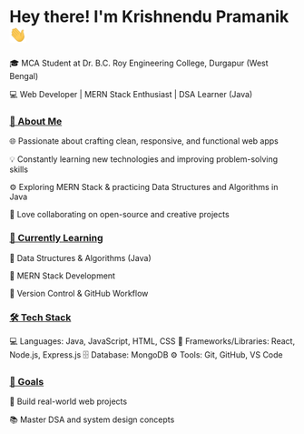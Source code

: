 <h1>Hey there! I'm Krishnendu Pramanik <img  src="https://raw.githubusercontent.com/ABSphreak/ABSphreak/master/gifs/Hi.gif" width="30px"></h1>

🎓 MCA Student at Dr. B.C. Roy Engineering College, Durgapur (West Bengal)

💻 Web Developer | MERN Stack Enthusiast | DSA Learner (Java)

<h3><u>🚀 About Me</u></h3>

🌐 Passionate about crafting clean, responsive, and functional web apps

💡 Constantly learning new technologies and improving problem-solving skills

⚙️ Exploring MERN Stack & practicing Data Structures and Algorithms in Java

🤝 Love collaborating on open-source and creative projects

<h3><u>🧠 Currently Learning</u></h3>

📘 Data Structures & Algorithms (Java)

🧩 MERN Stack Development

🔧 Version Control & GitHub Workflow

<h3><u>🛠️ Tech Stack</u></h3>

💻 Languages: Java, JavaScript, HTML, CSS
🧩 Frameworks/Libraries: React, Node.js, Express.js
🗄️ Database: MongoDB
⚙️ Tools: Git, GitHub, VS Code

<h3><u>🌱 Goals</u></h3>

🚀 Build real-world web projects

📚 Master DSA and system design concepts
